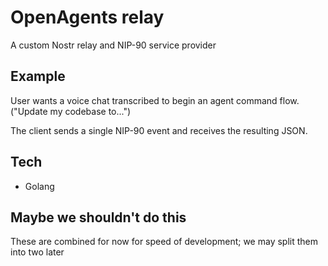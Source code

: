 # OpenAgents relay

A custom Nostr relay and NIP-90 service provider

## Example

User wants a voice chat transcribed to begin an agent command flow. ("Update my codebase to...")

The client sends a single NIP-90 event and receives the resulting JSON.

## Tech

- Golang

## Maybe we shouldn't do this

These are combined for now for speed of development; we may split them into two later

